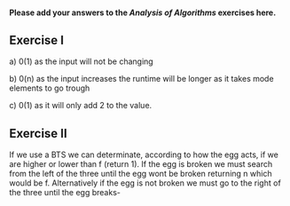 #### Please add your answers to the ***Analysis of  Algorithms*** exercises here.

## Exercise I

a) 0(1) as the input will not be changing

b) 0(n) as the input increases the runtime will be longer as it takes mode elements to go trough

c) 0(1) as it will only add 2 to the value.

## Exercise II

If we use a BTS we can determinate, according to how the egg acts, if we are higher or lower than f (return 1). If the egg is broken we must search from the left of the three until the egg wont be broken returning n which would be f. Alternatively if the egg is not broken we must go to the right of the three until the egg breaks-

